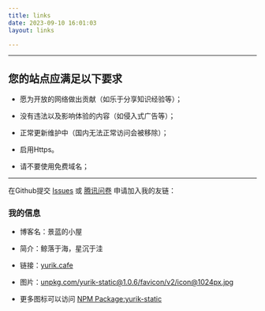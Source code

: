 ```yaml
---
title: links
date: 2023-09-10 16:01:03
layout: links

---
```


---

## 您的站点应满足以下要求

- 愿为开放的网络做出贡献（如乐于分享知识经验等）；

- 没有违法以及影响体验的内容（如侵入式广告等）；

- 正常更新维护中（国内无法正常访问会被移除）；

- 启用Https。

- 请不要使用免费域名；

---

在Github提交 [Issues](https://github.com/ImJingLan/FriendLink/issues/new/choose) 或 [腾讯问卷](https://wj.qq.com/s2/13028516/7438/) 申请加入我的友链：

### 我的信息

- 博客名：景蓝的小屋

- 简介：鲸落于海，星沉于洼

- 链接：[yurik.cafe](//yurik.cafe)

- 图片：[unpkg.com/yurik-static@1.0.6/favicon/v2/icon@1024px.jpg](//unpkg.com/yurik-static@1.0.6/favicon/v2/icon@1024px.jpg)

- 更多图标可以访问 [NPM Package:yurik-static](//unpkg.com/browse/yurik-static@1.0.6/favicon/v2/)